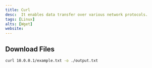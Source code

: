 ```yaml
---
title: Curl
desc:  It enables data transfer over various network protocols.
tags: [Linux]
alts: [Wget]
website:
---
```


## Download Files

```sh
curl 10.0.0.1/example.txt -o ./output.txt
```